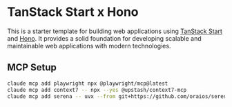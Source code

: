 # TanStack Start x Hono

This is a starter template for building web applications using [TanStack Start](https://tanstack.com/start) and [Hono](https://hono.dev/). It provides a solid foundation for developing scalable and maintainable web applications with modern technologies.

## MCP Setup

```bash
claude mcp add playwright npx @playwright/mcp@latest
claude mcp add context7 -- npx --yes @upstash/context7-mcp
claude mcp add serena -- uvx --from git+https://github.com/oraios/serena serena-mcp-server --context ide-assistant --project $(pwd)
```
